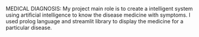 MEDICAL DIAGNOSIS:
                  My project main role is to create a intelligent system using artificial intelligence to know the disease medicine with symptoms.
                  I used prolog language and streamlit library to display the medicine for a particular disease.
